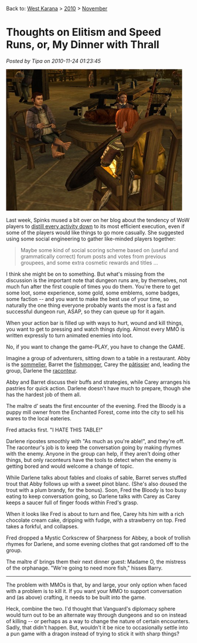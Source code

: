 Back to: [West Karana](/posts/westkarana.md) > [2010](/posts/2010/westkarana.md) > [November](./westkarana.md)
# Thoughts on Elitism and Speed Runs, or, My Dinner with Thrall

*Posted by Tipa on 2010-11-24 01:23:45*

[![](../../../uploads/2010/11/lotroclient-2010-11-24-00-25-18-91-480x385.jpg "Waiting for a healer")](../../../uploads/2010/11/lotroclient-2010-11-24-00-25-18-91.jpg)

Last week, Spinks mused a bit over on her blog about the tendency of WoW players to [distill every activity down](http://spinksville.wordpress.com/2010/11/19/thought-of-the-day-on-elitism-and-speed-runs/) to its most efficient execution, even if some of the players would like things to go more casually. She suggested using some social engineering to gather like-minded players together:


> Maybe some kind of social scoring scheme based on (useful and grammatically correct) forum posts and votes from previous groupees, and some extra cosmetic rewards and titles …




I think she might be on to something. But what's missing from the discussion is the important note that dungeon runs are, by themselves, not much fun after the first couple of times you do them. You're there to get some loot, some experience, some gold, some emblems, some badges, some faction -- and you want to make the best use of your time, so naturally the one thing everyone probably wants the most is a fast and successful dungeon run, ASAP, so they can queue up for it again.

When your action bar is filled up with ways to hurt, wound and kill things, you want to get to pressing and watch things dying. Almost every MMO is written expressly to turn animated enemies into loot.

No, if you want to change the game-PLAY, you have to change the GAME.

Imagine a group of adventurers, sitting down to a table in a restaurant. Abby is the [sommelier](http://en.wikipedia.org/wiki/Sommelier), Barret the [fishmonger](http://en.wikipedia.org/wiki/Fishmonger), Carey the [pâtissier](http://en.wikipedia.org/wiki/Pastry_chef) and, leading the group, Darlene the [raconteur](http://www.merriam-webster.com/dictionary/raconteur). 

Abby and Barret discuss their buffs and strategies, while Carey arranges his pastries for quick action. Darlene doesn't have much to prepare, though she has the hardest job of them all.

The maître d’ seats the first encounter of the evening. Fred the Bloody is a puppy mill owner from the Enchanted Forest, come into the city to sell his wares to the local eateries.

Fred attacks first. "I HATE THIS TABLE!"

Darlene ripostes smoothly with "As much as you're able!", and they're off. The raconteur's job is to keep the conversation going by making rhymes with the enemy. Anyone in the group can help, if they aren't doing other things, but only raconteurs have the tools to detect when the enemy is getting bored and would welcome a change of topic.

While Darlene talks about fables and cloaks of sable, Barret serves stuffed trout that Abby follows up with a sweet pinot blanc. (She's also doused the trout with a plum brandy, for the bonus). Soon, Fred the Bloody is too busy eating to keep conversation going, so Darlene talks with Carey as Carey keeps a saucer full of finger foods within Fred's grasp.

When it looks like Fred is about to turn and flee, Carey hits him with a rich chocolate cream cake, dripping with fudge, with a strawberry on top. Fred takes a forkful, and collapses.

Fred dropped a Mystic Corkscrew of Sharpness for Abbey, a book of trollish rhymes for Darlene, and some evening clothes that got randomed off to the group.

The maître d’ brings them their next dinner guest: Madame O, the mistress of the orphanage. "We're going to need more fish," hisses Barry.

---

The problem with MMOs is that, by and large, your only option when faced with a problem is to kill it. If you want your MMO to support conversation and (as above) crafting, it needs to be built into the game.

Heck, combine the two. I'd thought that Vanguard's diplomacy sphere would turn out to be an alternate way through dungeons and so on instead of killing -- or perhaps as a way to change the nature of certain encounters. Sadly, that didn't happen. But, wouldn't it be nice to occasionally settle into a pun game with a dragon instead of trying to stick it with sharp things?

